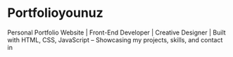 # Portfolioyounuz
Personal Portfolio Website | Front-End Developer | Creative Designer | Built with HTML, CSS, JavaScript – Showcasing my projects, skills, and contact in
